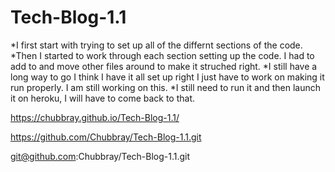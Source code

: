 # Tech-Blog-1.1

*I first start with trying to set up all of the differnt sections of the code.
*Then I started to work through each section setting up the code. I had to add to and move other files around to make it struched right.
*I still have a long way to go I think I have it all set up right I just have to work on making it run properly. I am still working on this.
*I still need to run it and then launch it on heroku, I will have to come back to that.

https://chubbray.github.io/Tech-Blog-1.1/

https://github.com/Chubbray/Tech-Blog-1.1.git

git@github.com:Chubbray/Tech-Blog-1.1.git